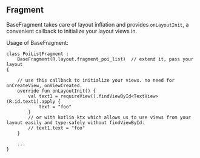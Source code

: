 ## Fragment
BaseFragment takes care of layout inflation and provides ``onLayoutInit``, a convenient callback to initialize your layout views in.

Usage of BaseFragment:

```
class PoiListFragment :
    BaseFragment(R.layout.fragment_poi_list)  // extend it, pass your layout
{

    // use this callback to initialize your views. no need for onCreateView, onViewCreated.
    override fun onLayoutInit() {         
        val text1 = requireView().findViewById<TextView>(R.id.text1).apply { 
            text = "foo"
        }
        // or with kotlin ktx which allows us to use views from your layout easily and type-safely without findViewById:
        // text1.text = "foo"
    } 
    
    ...
}
```
